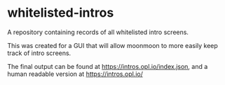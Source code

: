 # whitelisted-intros
A repository containing records of all whitelisted intro screens.

This was created for a GUI that will allow moonmoon to more easily keep track of intro screens.

The final output can be found at https://intros.opl.io/index.json, and a human readable version at https://intros.opl.io/
